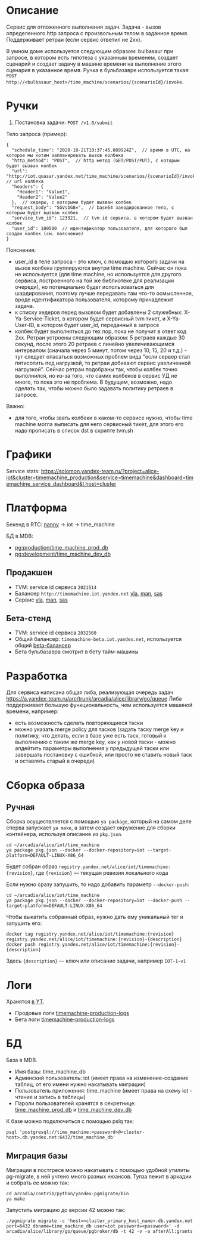 # Описание

Сервис для отложенного выполнения задач. Задача - вызов определенного http запроса с произвольным телом в заданное время. Поддерживает ретраи (если сервис ответил не 2хх).

В умном доме используется следующим образом: bulbasaur при запросе, в котором есть гипотеза с указанным временем, создает сценарий и создает задачу в машине времени на выполнение этого сценария в указанное время. Ручка в бульбазавре используется такая: ```POST http://<bulbasaur_host>/time_machine/scenarios/{scenarioId}/invoke```.

# Ручки

1. Постановка задачи:
```POST /v1.0/submit```

Тело запроса (пример):
```(json)
{
  "schedule_time": "2020-10-21T10:37:45.089924Z",  // время в UTC, на которое мы хотим запланировать вызов колбека
  "http_method": "POST",  // http метод (GET/POST/PUT), с которым будет вызван колбек
  "url": "http://iot.quasar.yandex.net/time_machine/scenarios/{scenarioId}/invoke",  // url колбека
  "headers": {
    "Header1": "Value1",
    "Header2": "Value2"
  },  // хедеры, с которыми будет вызван колбек
  "request_body": "SGVsbG8=",  // base64 закодированное тело, с которым будет вызван колбек
  "service_tvm_id": 123321,  // tvm id сервиса, в котором будет вызван колбек
  "user_id": 100500  // идентификатор пользователя, для которого был создан колбек (см. пояснение)
}
```

Пояснения:
* user_id в теле запроса - это ключ, с помощью которого задачи на вызов колбека группируются внутри time machine. Сейчас он пока не используется (для time machine, но используется для другого сервиса, построенного на той же библиотеке для реализации очереди), но потенциально будет использоваться для шардирования, поэтому лучше передавать там что-то осмысленное, вроде идентификатора пользователя, которому принадлежит задача.
* к списку хедеров перед вызовом будет добавлены 2 служебных: X-Ya-Service-Ticket, в котором будет сервисный tvm тикет, и X-Ya-User-ID, в котором будет user_id, переданный в запросе
* колбек будет выполняться до тех пор, пока не получит в ответ код 2хх. Ретраи устроены следующим образом: 5 ретраев каждые 30 секунд, после этого 20 ретраев с линейно увеличивающимся интервалом (сначала через 5 минут, потом через 10, 15, 20 и т.д.) - тут следует опасаться возможных проблем вида "если сервер стал пятисотить под нагрузкой, то ретраи добивают сервис увеличенной нагрузкой". Сейчас ретраи подобраны так, чтобы колбек точно выполнился, но из-за того, что самих колбеков в сервис УД не много, то пока это не проблема. В будущем, возможно, надо сделать так, чтобы можно было задавать политику ретраев в запросе.

Важно:
* для того, чтобы звать колбеки в каком-то сервисе нужно, чтобы time machine могла выписать для него сервисный тикет, для этого его надо прописать в список dst в скрипте tvm.sh

# Графики

Service stats: https://solomon.yandex-team.ru/?project=alice-iot&cluster=timemachine_production&service=timemachine&dashboard=timemachine_service_dashboard&l.host=cluster

# Платформа
Бекенд в RTC: [nanny](https://nanny.yandex-team.ru/ui/#/services/) -> iot -> time_machine

БД в MDB:
* [pg:production/time_machine_prod_db](https://yc.yandex-team.ru/folders/foojfj9s7o74c15qrssv/managed-postgresql/cluster/mdbvtjbrb474l1mds0du)
* [pg:development/time_machine_dev_db](https://yc.yandex-team.ru/folders/foojfj9s7o74c15qrssv/managed-postgresql/cluster/mdbq2fmkrsos1ea46vat)

## Продакшен
* TVM: service id сервиса `2021514`
* Балансер `http://timemachine.iot.yandex.net` [vla](https://nanny.yandex-team.ru/ui/#/services/catalog/rtc_balancer_timemachine_iot_yandex_net_vla/), [man](https://nanny.yandex-team.ru/ui/#/services/catalog/rtc_balancer_timemachine_iot_yandex_net_man/), [sas](https://nanny.yandex-team.ru/ui/#/services/catalog/rtc_balancer_timemachine_iot_yandex_net_sas/)
* Сервис [vla](https://nanny.yandex-team.ru/ui/#/services/catalog/timemachine_vla/), [man](https://nanny.yandex-team.ru/ui/#/services/catalog/timemachine_man/), [sas](https://nanny.yandex-team.ru/ui/#/services/catalog/timemachine_sas/)

## Бета-стенд
* TVM: service id сервиса `2032560`
* Общий балансер: `timemachine-beta.iot.yandex.net`, используется общий [beta-балансер](https://nanny.yandex-team.ru/ui/#/awacs/namespaces/list/beta.iot.yandex.net/show)
* Бета бульбазавра смотрит в бету тайм-машины

# Разработка

Для сервиса написана общая либа, реализующая очередь задач https://a.yandex-team.ru/arc/trunk/arcadia/alice/library/go/queue
Либа поддерживает большую функциональность, чем используется машиной времени, например:
* есть возможность сделать повторяющиеся таски
* можно указать merge policy для тасков (задать таску merge key и политику, что делать, если в базе уже есть таск, готовый к выполнению с таким же merge key, как у новой таски - можно апдейтить параметры выполнения у предыдущей таски или завершать постановку с ошибкой, или просто не ставить новый таск и оставлять старый в очереди)

# Сборка образа

## Ручная
Сборка осуществляется с помощью `ya package`, который на самом деле сперва запускает `ya make`, а затем создает окружение для сборки контейнера, используя описание из `pkg.json`.
```(sh)
cd ~/arcadia/alice/iot/time_machine
ya package pkg.json --docker --docker-repository=iot --target-platform=DEFAULT-LINUX-X86_64
```
Будет собран образ `registry.yandex.net/alice/iot/timemachine:{revision}`, где `{revision}` — текущая ревизия локального кода

Если нужно сразу запушить, то надо добавить параметр `--docker-push`:
```
cd ~/arcadia/alice/iot/time_machine
ya package pkg.json --docker --docker-repository=iot --docker-push --target-platform=DEFAULT-LINUX-X86_64
```

Чтобы выкатить собранный образ, нужно дать ему уникальный тег и запушить его:
```(sh)
docker tag registry.yandex.net/alice/iot/timemachine:{revision} registry.yandex.net/alice/iot/timemachine:{revision}-{description}
docker push registry.yandex.net/alice/iot/timemachine:{revision}-{description}
```
Здесь `{description}` — ключ или описание задачи, например `IOT-1-v1`

# Логи
Хранятся [в YT](https://yt.yandex-team.ru/arnold/navigation?path=//home/logfeller/logs&filter=vsdev).
* Продовые логи [timemachine-production-logs](https://yt.yandex-team.ru/arnold/navigation?path=//home/logfeller/logs/vsdev-timemachine-production-logs)
* Бета логи [timemachine-production-logs](https://yt.yandex-team.ru/arnold/navigation?path=//home/logfeller/logs/vsdev-timemachine-beta-logs)

# БД

База в MDB.
- Имя базы: time_machine_db
- Админский пользователь: iot (имеет права на изменение-создание таблиц, от его имени нужно накатывать миграции)
- Пользователь приложения: time_machine (имеет права на схему iot - чтение и запись в таблицы)
- Пароли пользователей хранятся в секретнице: [time_machine_prod_db](https://yav.yandex-team.ru/secret/sec-01emezr1smvw23saka1v4yjb2d/explore/versions) и [time_machine_dev_db](https://yav.yandex-team.ru/secret/sec-01emezv9h2tbdpdf1z74wx6dye/explore/versions)

К базе можно подключиться с помощью pslq так:
```
psql 'postgresql://time_machine:<password>@<cluster-host>.db.yandex.net:6432/time_machine_db'
```

## Миграция базы

Миграции в постгресе можно накатывать с помощью удобной утилиты pg-migrate, в ней учтено много разных нюансов. Тулза лежит в аркадии и собрать ее можно так:
```
cd arcadia/contrib/python/yandex-pgmigrate/bin
ya make
```

Запустить миграцию до версии 42 можно так:
```
./pgmigrate migrate -c 'host=<cluster_primary_host_name>.db.yandex.net port=6432 dbname=time_machine_db user=iot password=<password>' -d arcadia/alice/library/go/queue/pgbroker/db -t 42 -v -a afterAll:grants
```
